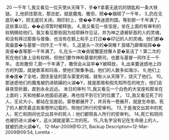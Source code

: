 .20 
一千年 
1_我又看见一位天使从天降下，手�Y拿着无底坑的钥匙和一条大铁链。 2_他抓住那龙，那古蛇，就是魔鬼、撒但，把��捆绑了一千年， 3_扔在无底坑�Y，把无底坑关闭，用印封上，使��不再迷惑列国，等到那一千年满了。这些事以后，��必须暂时被释放。 
4_我又看见一些宝座，坐在上面的有审判的权柄赐给他们。我又看见那些因为给耶稣作见证，并为神之道被斩首的人的灵魂，和没有拜过那兽与兽像、也没有在额上和手上打过��印记的人的灵魂。他们都�突盍耍�与基督一同作王一千年。 5_这是头一次的�突睢Ｆ溆嗟乃廊嘶姑挥��突睿�直等那一千年满了。 6_在头一次�突钣蟹莸挠懈Ａ耍�圣洁了！第二次的死在他们身上没有权柄，但他们要作神和基督的祭司，也要与基督一同作王一千年。 
击败撒但 
7_那一千年满了，撒但会从监牢�Y被释放， 8_出来要迷惑地上四方的列国，就是歌革和玛各，使他们聚集争战。他们的人数多如海沙。 9_他们上来�崖�了全地，围住圣徒的营与蒙爱的城，就有火从天降下，烧灭了他们。 10_那迷惑他们的魔鬼被扔进硫磺的火湖�Y，就是那兽和假先知所在的地方，他们会昼夜受折磨，直到永永远远。 
末日的审判 
11_我又看见一个白色的大宝座和那坐在上面的；天和地都从他面前逃避，再也找不到它们的位置了。 12_我又看见死了的人，无论大小，都站在宝座前。案卷都展开了，并另有一卷展开，就是生命册。死了的人都凭着这些案卷所记载的，照他们所行的受审判。 13_于是海交出其中的死人，死亡和阴间也交出其中的死人；他们都照各人所行的受审判。 14_死亡和阴间也被扔进火湖�Y，这火湖就是第二次的死。 15_凡名字没有记在生命册上的人，就被扔进火湖�Y。 
12-Mar-2009@10:21, Backup Description=12-Mar-2009@09:54, Loretta - 
.